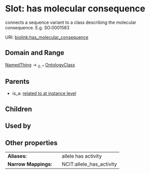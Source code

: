 
# Slot: has molecular consequence


connects a sequence variant to a class describing the molecular consequence. E.g.  SO:0001583

URI: [biolink:has_molecular_consequence](https://w3id.org/biolink/vocab/has_molecular_consequence)


## Domain and Range

[NamedThing](NamedThing.md) &#8594;  <sub>0..\*</sub> [OntologyClass](OntologyClass.md)

## Parents

 *  is_a: [related to at instance level](related_to_at_instance_level.md)

## Children


## Used by


## Other properties

|  |  |  |
| --- | --- | --- |
| **Aliases:** | | allele has activity |
| **Narrow Mappings:** | | NCIT:allele_has_activity |

